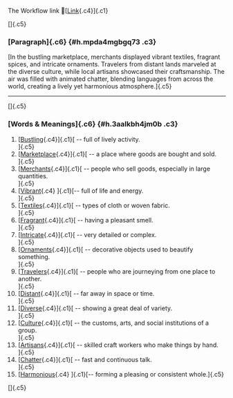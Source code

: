 The Workflow link
👏[[Link](https://www.google.com/url?q=http://www.google.com&sa=D&source=editors&ust=1759749804791287&usg=AOvVaw1S4yooi_VaGA9oEiOOS5Z8){.c4}]{.c1}

[]{.c5}

### [Paragraph]{.c6} {#h.mpda4mgbgq73 .c3}

[In the bustling marketplace, merchants displayed vibrant textiles,
fragrant spices, and intricate ornaments. Travelers from distant lands
marveled at the diverse culture, while local artisans showcased their
craftsmanship. The air was filled with animated chatter, blending
languages from across the world, creating a lively yet harmonious
atmosphere.]{.c5}

------------------------------------------------------------------------

[]{.c5}

### [Words & Meanings]{.c6} {#h.3aalkbh4jm0b .c3}

1.  [[Bustling](https://www.google.com/url?q=http://www.google.com&sa=D&source=editors&ust=1759749804792551&usg=AOvVaw2-Dy7k-KrtWyQm4P-_mi_7){.c4}]{.c1}[ --
    full of lively activity.\
    ]{.c5}
2.  [[Marketplace](https://www.google.com/url?q=http://www.google.com&sa=D&source=editors&ust=1759749804792854&usg=AOvVaw1mLbSflr5LK4XnfDPO8UWH){.c4}]{.c1}[ --
    a place where goods are bought and sold.\
    ]{.c5}
3.  [[Merchants](https://www.google.com/url?q=http://www.google.com&sa=D&source=editors&ust=1759749804793102&usg=AOvVaw2rURXYQXnLfmvrbhcVgAxJ){.c4}]{.c1}[ --
    people who sell goods, especially in large quantities.\
    ]{.c5}
4.  [[Vibrant](https://www.google.com/url?q=http://www.google.com&sa=D&source=editors&ust=1759749804793453&usg=AOvVaw2hWuZERm0gYLNPOhTr0Ft3){.c4}
    ]{.c1}[-- full of life and energy.\
    ]{.c5}
5.  [[Textiles](https://www.google.com/url?q=http://www.google.com&sa=D&source=editors&ust=1759749804793631&usg=AOvVaw0HAwaUE9BWRxH4XsnM28eG){.c4}]{.c1}[ --
    types of cloth or woven fabric.\
    ]{.c5}
6.  [[Fragrant](https://www.google.com/url?q=http://www.google.com&sa=D&source=editors&ust=1759749804793825&usg=AOvVaw1aKCMEqqRB1jM9BWwYZa9u){.c4}]{.c1}[ --
    having a pleasant smell.\
    ]{.c5}
7.  [[Intricate](https://www.google.com/url?q=http://www.google.com&sa=D&source=editors&ust=1759749804794050&usg=AOvVaw0VgKh5n5Qlbwkf9bHjAe92){.c4}]{.c1}[ --
    very detailed or complex.\
    ]{.c5}
8.  [[Ornaments](https://www.google.com/url?q=http://www.google.com&sa=D&source=editors&ust=1759749804794228&usg=AOvVaw1xXszOHjxAxtlVywHCb6aP){.c4}]{.c1}[ --
    decorative objects used to beautify something.\
    ]{.c5}
9.  [[Travelers](https://www.google.com/url?q=http://www.google.com&sa=D&source=editors&ust=1759749804794463&usg=AOvVaw3QwAbyQnYfWJKIrQqEuLzW){.c4}]{.c1}[ --
    people who are journeying from one place to another.\
    ]{.c5}
10. [[Distant](https://www.google.com/url?q=http://www.google.com&sa=D&source=editors&ust=1759749804794682&usg=AOvVaw1e_MqZhDe9KC12MCKiCJpt){.c4}]{.c1}[ --
    far away in space or time.\
    ]{.c5}
11. [[Diverse](https://www.google.com/url?q=http://www.google.com&sa=D&source=editors&ust=1759749804794849&usg=AOvVaw2CheadFR804ud4Tj0To6cM){.c4}]{.c1}[ --
    showing a great deal of variety.\
    ]{.c5}
12. [[Culture](https://www.google.com/url?q=http://www.google.com&sa=D&source=editors&ust=1759749804795035&usg=AOvVaw36ot5djj7ZOv2gW2rNte9v){.c4}]{.c1}[ --
    the customs, arts, and social institutions of a group.\
    ]{.c5}
13. [[Artisans](https://www.google.com/url?q=http://www.google.com&sa=D&source=editors&ust=1759749804795248&usg=AOvVaw3kvHaR9_YRB_-XOo_HRO7d){.c4}]{.c1}[ --
    skilled craft workers who make things by hand.\
    ]{.c5}
14. [[Chatter](https://www.google.com/url?q=http://www.google.com&sa=D&source=editors&ust=1759749804795459&usg=AOvVaw2u37DM8RPi-bMhO0M68s_g){.c4}]{.c1}[ --
    fast and continuous talk.\
    ]{.c5}
15. [[Harmonious](https://www.google.com/url?q=http://www.google.com&sa=D&source=editors&ust=1759749804795648&usg=AOvVaw0DiiHeZ8vAUD_30Drg8aUL){.c4}
    ]{.c1}[-- forming a pleasing or consistent whole.]{.c5}

[]{.c5}
